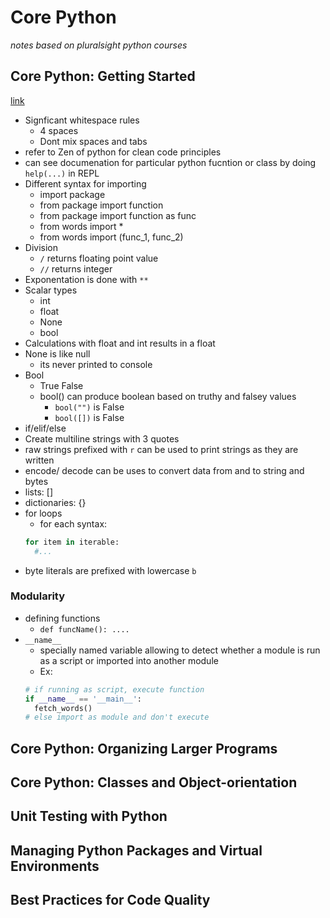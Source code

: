 # Core Python
_notes based on pluralsight python courses_

## Core Python: Getting Started
[link](https://app.pluralsight.com/library/courses/getting-started-python-core)

- Signficant whitespace rules
  - 4 spaces
  - Dont mix spaces and tabs
- refer to Zen of python for clean code principles
- can see documenation for particular python fucntion or class by doing `help(...)` in REPL
- Different syntax for importing
  - import package
  - from package import function
  - from package import function as func
  - from words import *
  - from words import (func_1, func_2)
- Division
  - `/` returns floating point value
  - `//` returns integer
- Exponentation is done with `**`
- Scalar types
  - int
  - float
  - None
  - bool
- Calculations with float and int results in a float
- None is like null
  - its never printed to console
- Bool
  - True False
  - bool() can produce boolean based on truthy and falsey values
    - `bool("")` is False
    - `bool([])` is False
- if/elif/else
- Create multiline strings with 3 quotes
- raw strings prefixed with `r` can be used to print strings as they are written 
- encode/ decode can be uses to convert data from and to string and bytes
- lists: []
- dictionaries: {}
- for loops
  - for each syntax:
  ```python
  for item in iterable:
    #...
  ```
- byte literals are prefixed with lowercase `b`

### Modularity

- defining functions
  - `def funcName(): ....`
- `__name__`
  - specially named variable allowing to detect whether a module is run as a script or imported into another module
  - Ex:
  ```python
  # if running as script, execute function
  if __name__ == '__main__':
    fetch_words()
  # else import as module and don't execute
  ```

## Core Python: Organizing Larger Programs

## Core Python: Classes and Object-orientation

## Unit Testing with Python

## Managing Python Packages and Virtual Environments

## Best Practices for Code Quality
